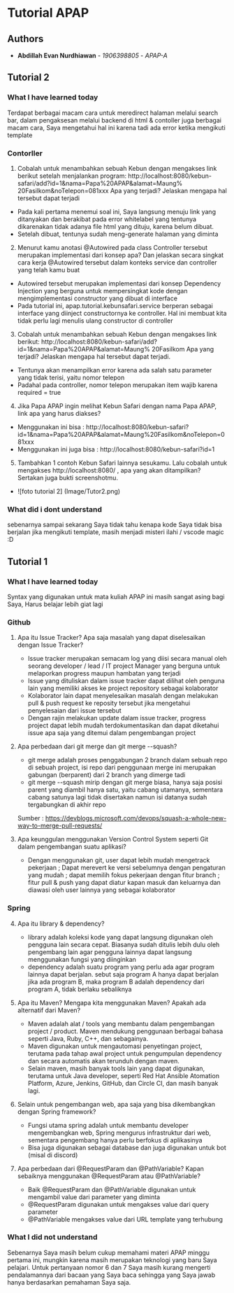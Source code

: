 # Tutorial APAP
## Authors
* **Abdillah Evan Nurdhiawan** - *1906398805* - *APAP-A*

## Tutorial 2
### What I have learned today
Terdapat berbagai macam cara untuk meredirect halaman melalui search bar, dalam pengaksesan melalui backend di html & contoller juga berbagai macam cara, Saya mengetahui hal ini karena tadi ada error ketika mengikuti template

### Contorller
1. Cobalah untuk menambahkan sebuah Kebun dengan mengakses link
berikut setelah menjalankan program:
http://localhost:8080/kebun-safari/add?id=1&nama=Papa%20APAP&alamat=Maung%
20Fasilkom&noTelepon=081xxx 
Apa yang terjadi? Jelaskan mengapa hal tersebut
dapat terjadi

- Pada kali pertama menemui soal ini, Saya langsung menuju link yang ditanyakan dan berakibat pada error whitelabel yang tentunya dikarenakan tidak adanya file html yang dituju, karena belum dibuat.
- Setelah dibuat, tentunya sudah meng-generate halaman yang diminta

2. Menurut kamu anotasi @Autowired pada class Controller tersebut
merupakan implementasi dari konsep apa? Dan jelaskan secara singkat cara kerja
@Autowired tersebut dalam konteks service dan controller yang telah kamu buat

- Autowired tersebut merupakan implementasi dari konsep Dependency Injection yang berguna untuk mempersingkat kode dengan mengimplementasi constructor yang dibuat di interface
- Pada tutorial ini, apap.tutorial.kebunsafari.service berperan sebagai interface yang diinject constructornya ke controller. Hal ini membuat kita tidak perlu lagi menulis ulang constructor di controller

3. Cobalah untuk menambahkan sebuah Kebun dengan mengakses link
berikut:
http://localhost:8080/kebun-safari/add?id=1&nama=Papa%20APAP&alamat=Maung%
20Fasilkom Apa yang terjadi? Jelaskan mengapa hal tersebut dapat terjadi.

- Tentunya akan menampilkan error karena ada salah satu parameter yang tidak terisi, yaitu nomor telepon
- Padahal pada controller, nomor telepon merupakan item wajib karena required = true

4. Jika Papa APAP ingin melihat Kebun Safari dengan nama Papa APAP,
link apa yang harus diakses?

- Menggunakan ini bisa : http://localhost:8080/kebun-safari?id=1&nama=Papa%20APAP&alamat=Maung%20Fasilkom&noTelepon=081xxx
- Menggunakan ini juga bisa : http://localhost:8080/kebun-safari?id=1

5. Tambahkan 1 contoh Kebun Safari lainnya sesukamu. Lalu cobalah
untuk mengakses http://localhost:8080/ , apa yang akan ditampilkan? Sertakan juga
bukti screenshotmu.

- ![foto tutorial 2] (Image/Tutor2.png)

### What did i dont understand
sebenarnya sampai sekarang Saya tidak tahu kenapa kode Saya tidak bisa berjalan jika mengikuti template, masih menjadi misteri ilahi / vscode magic :D

## Tutorial 1
### What I have learned today
Syntax yang digunakan untuk mata kuliah APAP ini masih sangat asing bagi Saya, Harus belajar lebih giat lagi
### Github
1. Apa itu Issue Tracker? Apa saja masalah yang dapat diselesaikan dengan Issue Tracker?
    - Issue tracker merupakan semacam log yang diisi secara manual oleh seorang developer / lead / IT project Manager yang berguna untuk melaporkan progress maupun hambatan yang terjadi
    - Issue yang dituliskan dalam issue tracker dapat dilihat oleh penguna lain yang memiliki akses ke project repository sebagai kolaborator
    - Kolaborator lain dapat menyelesaikan masalah dengan melakukan pull & push request ke reposity tersebut jika mengetahui penyelesaian dari issue tersebut
    - Dengan rajin melakukan update dalam issue tracker, progress project dapat lebih mudah terdokumentasikan dan dapat diketahui issue apa saja yang ditemui dalam pengembangan project

2. Apa perbedaan dari git merge dan git merge --squash?
    - git merge adalah proses penggabungan 2 branch dalam sebuah repo di sebuah project, isi repo dari penggunaan merge ini merupakan gabungan (berparent) dari 2 branch yang dimerge tadi
    - git merge --squash mirip dengan git merge biasa, hanya saja posisi parent yang diambil hanya satu, yaitu cabang utamanya, sementara cabang satunya lagi tidak disertakan namun isi datanya sudah tergabungkan di akhir repo

    Sumber : https://devblogs.microsoft.com/devops/squash-a-whole-new-way-to-merge-pull-requests/

3. Apa keunggulan menggunakan Version Control System seperti Git dalam pengembangan
suatu aplikasi?
    - Dengan menggunakan git, user dapat lebih mudah mengetrack pekerjaan ; Dapat merevert ke versi sebelumnya dengan pengaturan yang mudah ; dapat memilih fokus pekerjaan dengan fitur branch ; fitur pull & push yang dapat diatur kapan masuk dan keluarnya dan diawasi oleh user lainnya yang sebagai kolaborator

### Spring
4. Apa itu library & dependency?
    - library adalah koleksi kode yang dapat langsung digunakan oleh pengguna lain secara cepat. Biasanya sudah ditulis lebih dulu oleh pengembang lain agar pengguna lainnya dapat langsung menggunakan fungsi yang diinginkan
    - dependency adalah suatu program yang perlu ada agar program lainnya dapat berjalan. sebut saja program A hanya dapat berjalan jika ada program B, maka program B adalah dependency dari program A, tidak berlaku sebaliknya

5. Apa itu Maven? Mengapa kita menggunakan Maven? Apakah ada alternatif dari Maven?
    - Maven adalah alat / tools yang membantu dalam pengembangan project / product. Maven mendukung penggunaan berbagai bahasa seperti Java, Ruby, C++, dan sebagainya.
    - Maven digunakan untuk mengautomasi penyetingan project, terutama pada tahap awal project untuk pengumpulan dependency dan secara automatis akan terunduh dengan maven.
    - Selain maven, masih banyak tools lain yang dapat digunakan, terutama untuk Java developer, seperti Red Hat Ansible Atomation Platform, Azure, Jenkins, GitHub, dan Circle CI, dan masih banyak lagi.

6. Selain untuk pengembangan web, apa saja yang bisa dikembangkan dengan Spring
framework?
    - Fungsi utama spring adalah untuk membantu developer mengembangkan web, Spring mengurus infrastruktur dari web, sementara pengembang hanya perlu berfokus di aplikasinya
    - Bisa juga digunakan sebagai database dan juga digunakan untuk bot (misal di discord)

7. Apa perbedaan dari @RequestParam dan @PathVariable? Kapan sebaiknya
menggunakan @RequestParam atau @PathVariable?
    - Baik @RequestParam dan @PathVariable digunakan untuk mengambil value dari parameter yang diminta
    - @RequestParam digunakan untuk mengakses value dari query parameter
    - @PathVariable mengakses value dari URL template yang terhubung

### What I did not understand
 Sebenarnya Saya masih belum cukup memahami materi APAP minggu pertama ini, mungkin karena masih merupakan teknologi yang baru Saya pelajari. Untuk pertanyaan nomor 6 dan 7 Saya masih kurang mengerti pendalamannya dari bacaan yang Saya baca sehingga yang Saya jawab hanya berdasarkan pemahaman Saya saja.